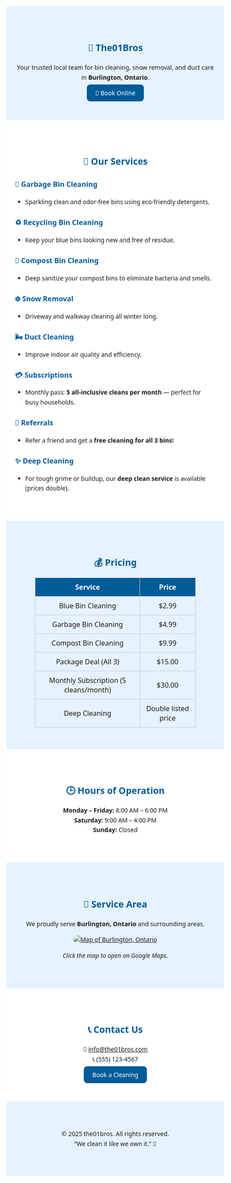 <!-- the01bros GitHub Pages main site -->
<style>
  body {
    font-family: 'Segoe UI', sans-serif;
    line-height: 1.6;
    margin: 0;
  }
  section {
    padding: 50px 20px;
  }
  .lightblue { background-color: #e6f2ff; }
  .white { background-color: #ffffff; }
  h1, h2, h3 { color: #005b99; }
  .center { text-align: center; }
  .price-table {
    border-collapse: collapse;
    margin: auto;
    width: 80%;
  }
  .price-table th, .price-table td {
    border: 1px solid #ccc;
    padding: 10px;
    text-align: center;
  }
  .price-table th {
    background-color: #005b99;
    color: white;
  }
  .button {
    background-color: #005b99;
    color: white;
    padding: 10px 20px;
    text-decoration: none;
    border-radius: 8px;
  }
  .button:hover {
    background-color: #007acc;
  }
</style>

<section class="lightblue center">
  <h1>🧼 The01Bros</h1>
  <p>Your trusted local team for bin cleaning, snow removal, and duct care in <b>Burlington, Ontario</b>.</p>
  <a href="https://formspree.io/f/xnngzglz" class="button" target="_blank">📅 Book Online</a>
</section>

<section class="white">
  <h2 class="center">🧰 Our Services</h2>

  ### 🚮 Garbage Bin Cleaning  
  - Sparkling clean and odor-free bins using eco-friendly detergents.  

  ### ♻️ Recycling Bin Cleaning  
  - Keep your blue bins looking new and free of residue.  

  ### 🌿 Compost Bin Cleaning  
  - Deep sanitize your compost bins to eliminate bacteria and smells.  

  ### ❄️ Snow Removal  
  - Driveway and walkway clearing all winter long.  

  ### 🌬️ Duct Cleaning  
  - Improve indoor air quality and efficiency.  

  ### 💳 Subscriptions  
  - Monthly pass: **5 all-inclusive cleans per month** — perfect for busy households.  

  ### 🤝 Referrals  
  - Refer a friend and get a **free cleaning for all 3 bins**!  

  ### ✨ Deep Cleaning  
  - For tough grime or buildup, our **deep clean service** is available (prices double).

</section>

<section class="lightblue">
  <h2 class="center">💰 Pricing</h2>

  <table class="price-table">
    <tr><th>Service</th><th>Price</th></tr>
    <tr><td>Blue Bin Cleaning</td><td>$2.99</td></tr>
    <tr><td>Garbage Bin Cleaning</td><td>$4.99</td></tr>
    <tr><td>Compost Bin Cleaning</td><td>$9.99</td></tr>
    <tr><td>Package Deal (All 3)</td><td>$15.00</td></tr>
    <tr><td>Monthly Subscription (5 cleans/month)</td><td>$30.00</td></tr>
    <tr><td>Deep Cleaning</td><td>Double listed price</td></tr>
  </table>
</section>

<section class="white center">
  <h2>🕒 Hours of Operation</h2>
  <p><b>Monday – Friday:</b> 8:00 AM – 6:00 PM<br>
     <b>Saturday:</b> 9:00 AM – 4:00 PM<br>
     <b>Sunday:</b> Closed</p>
</section>

<section class="lightblue center">
  <h2>📍 Service Area</h2>
  <p>We proudly serve <b>Burlington, Ontario</b> and surrounding areas.</p>
  <a href="https://www.google.com/maps/place/Burlington,+Ontario" target="_blank">
    <img src="https://maps.googleapis.com/maps/api/staticmap?center=Burlington,Ontario&zoom=12&size=600x300&key=YOUR_API_KEY" 
         alt="Map of Burlington, Ontario" style="border-radius:12px;max-width:90%;"/>
  </a>
  <p><i>Click the map to open on Google Maps.</i></p>
</section>

<section class="white center">
  <h2>📞 Contact Us</h2>
  <p>📧 <a href="mailto:info@the01bros.com">info@the01bros.com</a><br>
     📞 (555) 123-4567</p>
  <a href="https://formspree.io/f/xnngzglz" class="button" target="_blank">Book a Cleaning</a>
</section>

<section class="lightblue center">
  <p>© 2025 the01bros. All rights reserved.<br>
  “We clean it like we own it.” 🧢</p>
</section>
